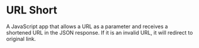 # URL Short
A JavaScript app that allows a URL as a parameter and receives a shortened URL in the JSON response. If it is an invalid URL, it will redirect to original link.

